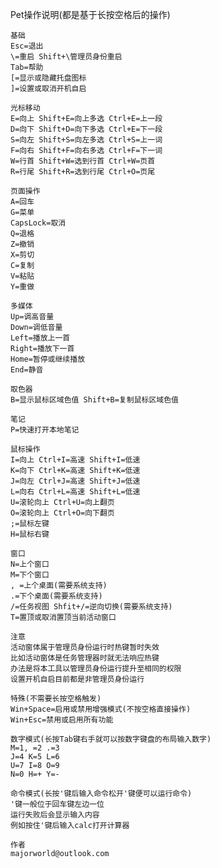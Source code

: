 Pet操作说明(都是基于长按空格后的操作)

    基础
    Esc=退出
    \=重启 Shift+\管理员身份重启
    Tab=帮助
    [=显示或隐藏托盘图标
    ]=设置或取消开机自启

    光标移动
    E=向上 Shift+E=向上多选 Ctrl+E=上一段
    D=向下 Shift+D=向下多选 Ctrl+E=下一段
    S=向左 Shift+S=向左多选 Ctrl+S=上一词
    F=向右 Shift+F=向右多选 Ctrl+F=下一词
    W=行首 Shift+W=选到行首 Ctrl+W=页首
    R=行尾 Shift+R=选到行尾 Ctrl+O=页尾

    页面操作
    A=回车
    G=菜单
    CapsLock=取消
    Q=退格
    Z=撤销
    X=剪切
    C=复制
    V=粘贴
    Y=重做

    多媒体
    Up=调高音量
    Down=调低音量
    Left=播放上一首
    Right=播放下一首
    Home=暂停或继续播放
    End=静音

    取色器
    B=显示鼠标区域色值 Shift+B=复制鼠标区域色值

    笔记
    P=快速打开本地笔记

    鼠标操作
    I=向上 Ctrl+I=高速 Shift+I=低速
    K=向下 Ctrl+K=高速 Shift+K=低速
    J=向左 Ctrl+J=高速 Shift+J=低速
    L=向右 Ctrl+L=高速 Shift+L=低速
    U=滚轮向上 Ctrl+U=向上翻页
    O=滚轮向上 Ctrl+O=向下翻页
    ;=鼠标左键
    H=鼠标右键

    窗口
    N=上个窗口
    M=下个窗口
    , =上个桌面(需要系统支持)
    .=下个桌面(需要系统支持)
    /=任务视图 Shfit+/=逆向切换(需要系统支持)
    T=置顶或取消置顶当前活动窗口

    注意
    活动窗体属于管理员身份运行时热键暂时失效
    比如活动窗体是任务管理器时就无法响应热键
    办法是将本工具以管理员身份运行提升至相同的权限
    设置开机自启目前都是非管理员身份运行

    特殊(不需要长按空格触发)
    Win+Space=启用或禁用增强模式(不按空格直接操作)
    Win+Esc=禁用或启用所有功能

    数字模式(长按Tab键右手就可以按数字键盘的布局输入数字)
    M=1, =2 .=3
    J=4 K=5 L=6
    U=7 I=8 O=9
    N=0 H=+ Y=-

    命令模式(长按'键后输入命令松开'键便可以运行命令)
    '键一般位于回车键左边一位
    运行失败后会显示输入内容
    例如按住'键后输入calc打开计算器

    作者
    majorworld@outlook.com
